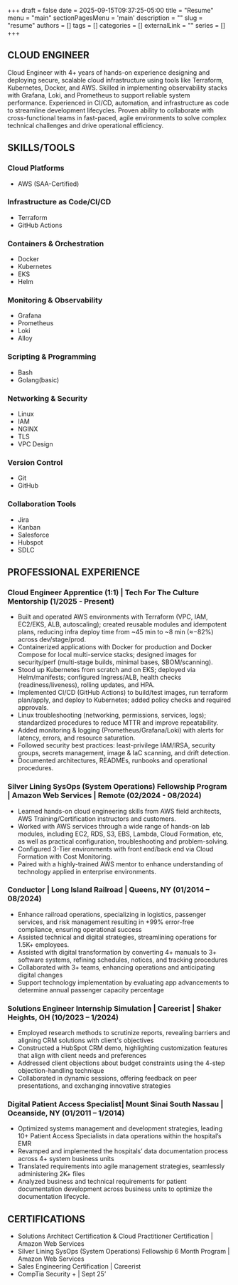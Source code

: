+++ 
draft = false
date = 2025-09-15T09:37:25-05:00
title = "Resume"
menu = "main"
sectionPagesMenu = 'main'
description = ""
slug = "resume"
authors = []
tags = []
categories = []
externalLink = ""
series = []
+++
                             
## CLOUD ENGINEER

Cloud Engineer with 4+ years of hands-on experience designing and deploying secure, scalable cloud infrastructure using tools like Terraform, Kubernetes, Docker, and AWS. Skilled in implementing observability stacks with Grafana, Loki, and Prometheus to support reliable system performance. Experienced in CI/CD, automation, and infrastructure as code to streamline development lifecycles. Proven ability to collaborate with cross-functional teams in fast-paced, agile environments to solve complex technical challenges and drive operational efficiency.

## SKILLS/TOOLS

### Cloud Platforms

- AWS (SAA-Certified)

### Infrastructure as Code/CI/CD

- Terraform
- GitHub Actions

### Containers & Orchestration

- Docker
- Kubernetes
- EKS
- Helm

### Monitoring & Observability

- Grafana
- Prometheus
- Loki
- Alloy

### Scripting & Programming

- Bash
- Golang(basic)

### Networking & Security

- Linux
- IAM
- NGINX
- TLS
- VPC Design

### Version Control

- Git
- GitHub

### Collaboration Tools

- Jira
- Kanban
- Salesforce
- Hubspot
- SDLC

## PROFESSIONAL EXPERIENCE

### Cloud Engineer Apprentice (1:1) | Tech For The Culture Mentorship (1/2025 - Present)

- Built and operated AWS environments with Terraform (VPC, IAM, EC2/EKS, ALB, autoscaling); created reusable modules and idempotent plans, reducing infra deploy time from ~45 min to ~8 min (≈−82%) across dev/stage/prod.
- Containerized applications with Docker for production and Docker Compose for local multi-service stacks; designed images for security/perf (multi-stage builds, minimal bases, SBOM/scanning).
- Stood up Kubernetes from scratch and on EKS; deployed via Helm/manifests; configured Ingress/ALB, health checks (readiness/liveness), rolling updates, and HPA.
- Implemented CI/CD (GitHub Actions) to build/test images, run terraform plan/apply, and deploy to Kubernetes; added policy checks and required approvals.
- Linux troubleshooting (networking, permissions, services, logs); standardized procedures to reduce MTTR and improve repeatability.
- Added monitoring & logging (Prometheus/Grafana/Loki) with alerts for latency, errors, and resource saturation.
- Followed security best practices: least-privilege IAM/IRSA, security groups, secrets management, image & IaC scanning, and drift detection.
- Documented architectures, READMEs, runbooks and operational procedures.

### Silver Lining SysOps (System Operations) Fellowship Program | Amazon Web Services | Remote (02/2024 - 08/2024)

- Learned hands-on cloud engineering skills from AWS field architects, AWS Training/Certification instructors and customers.
- Worked with AWS services through a wide range of hands-on lab modules, including EC2, RDS, S3, EBS, Lambda, Cloud Formation, etc, as well as practical configuration, troubleshooting and problem-solving.
- Configured 3-Tier environments with front end/back end via Cloud Formation with Cost Monitoring.
- Paired with a highly-trained AWS mentor to enhance understanding of technology applied in enterprise environments.

### Conductor | Long Island Railroad | Queens, NY (01/2014 – 08/2024)

- Enhance railroad operations, specializing in logistics, passenger services, and risk management resulting in +99% error-free compliance, ensuring operational success
- Assisted technical and digital strategies, streamlining operations for 1.5K+ employees.
- Assisted with digital transformation by converting 4+ manuals to 3+ software systems, refining schedules, notices, and tracking procedures
- Collaborated with 3+ teams, enhancing operations and anticipating digital changes
- Support technology implementation by evaluating app advancements to determine annual passenger capacity percentage

### Solutions Engineer Internship Simulation | Careerist | Shaker Heights, OH (10/2023 – 1/2024) 

- Employed research methods to scrutinize reports, revealing barriers and aligning CRM solutions with client's objectives
- Constructed a HubSpot CRM demo, highlighting customization features that align with client needs and preferences
- Addressed client objections about budget constraints using the 4-step objection-handling technique
- Collaborated in dynamic sessions, offering feedback on peer presentations, and exchanging innovative strategies

### Digital Patient Access Specialist| Mount Sinai South Nassau | Oceanside, NY (01/2011 – 1/2014)

- Optimized systems management and development strategies, leading 10+ Patient Access Specialists in data operations within the hospital’s EMR
- Revamped and implemented the hospitals’ data documentation process across 4+ system business units
- Translated requirements into agile management strategies, seamlessly administering 2K+ files
- Analyzed business and technical requirements for patient documentation development across business units to optimize the documentation lifecycle.

## CERTIFICATIONS

- Solutions Architect Certification & Cloud Practitioner Certification | Amazon Web Services
- Silver Lining SysOps (System Operations) Fellowship 6 Month Program | Amazon Web Services
- Sales Engineering Certification | Careerist
- CompTia Security + | Sept 25’
